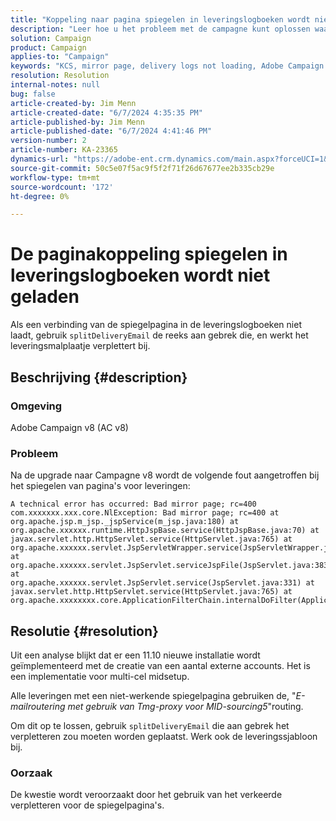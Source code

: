 ```yaml
---
title: "Koppeling naar pagina spiegelen in leveringslogboeken wordt niet geladen"
description: "Leer hoe u het probleem met de campagne kunt oplossen waarbij koppelingen naar spiegelpagina's in leveringslogboeken niet worden geladen."
solution: Campaign
product: Campaign
applies-to: "Campaign"
keywords: "KCS, mirror page, delivery logs not loading, Adobe Campaign v8, upgrade to Campaign v8, Troubleshooting, AC v8"
resolution: Resolution
internal-notes: null
bug: false
article-created-by: Jim Menn
article-created-date: "6/7/2024 4:35:35 PM"
article-published-by: Jim Menn
article-published-date: "6/7/2024 4:41:46 PM"
version-number: 2
article-number: KA-23365
dynamics-url: "https://adobe-ent.crm.dynamics.com/main.aspx?forceUCI=1&pagetype=entityrecord&etn=knowledgearticle&id=47b3bdf5-eb24-ef11-840a-000d3a5a67ba"
source-git-commit: 50c5e07f5ac9f5f2f71f26d67677ee2b335cb29e
workflow-type: tm+mt
source-wordcount: '172'
ht-degree: 0%

---
```


# De paginakoppeling spiegelen in leveringslogboeken wordt niet geladen


Als een verbinding van de spiegelpagina in de leveringslogboeken niet laadt, gebruik `splitDeliveryEmail` de reeks aan gebrek die, en werkt het leveringsmalplaatje verplettert bij.

## Beschrijving {#description}


### Omgeving

Adobe Campaign v8 (AC v8)

### Probleem

Na de upgrade naar Campagne v8 wordt de volgende fout aangetroffen bij het spiegelen van pagina&#39;s voor leveringen:


```
A technical error has occurred: Bad mirror page; rc=400 
com.xxxxxxx.xxx.core.NlException: Bad mirror page; rc=400 at 
org.apache.jsp.m_jsp._jspService(m_jsp.java:180) at 
org.apache.xxxxxx.runtime.HttpJspBase.service(HttpJspBase.java:70) at 
javax.servlet.http.HttpServlet.service(HttpServlet.java:765) at 
org.apache.xxxxxx.servlet.JspServletWrapper.service(JspServletWrapper.java:465) at 
org.apache.xxxxxx.servlet.JspServlet.serviceJspFile(JspServlet.java:383) at 
org.apache.xxxxxx.servlet.JspServlet.service(JspServlet.java:331) at 
javax.servlet.http.HttpServlet.service(HttpServlet.java:765) at 
org.apache.xxxxxxxx.core.ApplicationFilterChain.internalDoFilter(ApplicationFilterChain.java:231)
```



## Resolutie {#resolution}


Uit een analyse blijkt dat er een 11.10 nieuwe installatie wordt geïmplementeerd met de creatie van een aantal externe accounts. Het is een implementatie voor multi-cel midsetup.

Alle leveringen met een niet-werkende spiegelpagina gebruiken de, &quot;*E-mailroutering met gebruik van Tmg-proxy voor MID-sourcing5*&quot;routing.

Om dit op te lossen, gebruik `splitDeliveryEmail` die aan gebrek het verpletteren zou moeten worden geplaatst. Werk ook de leveringssjabloon bij.

### Oorzaak

De kwestie wordt veroorzaakt door het gebruik van het verkeerde verpletteren voor de spiegelpagina&#39;s.
